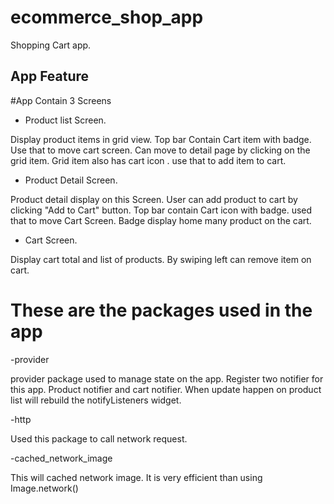 # ecommerce_shop_app

Shopping Cart app.


## App Feature

#App Contain 3 Screens

- Product list Screen.

 Display product items in grid view. Top bar Contain Cart item with badge. Use that to move cart screen.  Can move to detail page by clicking on the grid item. Grid item also has cart icon . use that to add item to cart.
 
- Product Detail Screen.

 Product detail display on this Screen. User can add product to cart by clicking  "Add to Cart" button. Top bar contain Cart icon with badge. used that to  move Cart Screen. Badge display home many product on the cart. 
  
  
- Cart Screen.

Display cart total and list of products. By swiping left can remove item on cart. 


# These are the packages used in the app
-provider 

provider package used to manage state on the app. Register two notifier for this app. Product notifier and cart notifier. When update happen on product list will rebuild the notifyListeners widget. 

-http

 Used this package to call network request. 

-cached_network_image

This will cached network image. It is very efficient than using Image.network()
 
